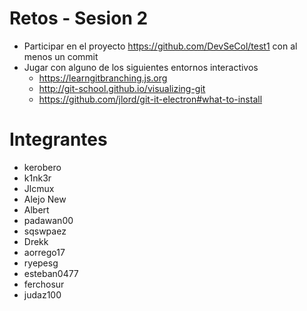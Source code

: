 # Retos - Sesion 2
* Participar en el proyecto https://github.com/DevSeCol/test1 con al menos un commit
* Jugar con alguno de los siguientes entornos interactivos
  * https://learngitbranching.js.org
  * http://git-school.github.io/visualizing-git
  * https://github.com/jlord/git-it-electron#what-to-install

# Integrantes
- kerobero
- k1nk3r
- Jlcmux
- Alejo New
- Albert 
- padawan00
- sqswpaez
- Drekk
- aorrego17
- ryepesg
- esteban0477
- ferchosur
- judaz100
